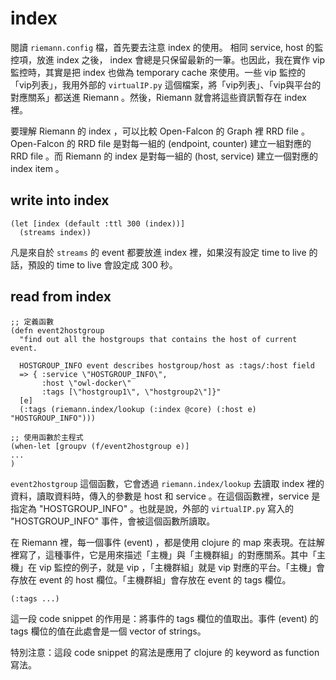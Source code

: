 # index

閱讀 `riemann.config` 檔，首先要去注意 index 的使用。 相同 service, host 的監控項，放進 index 之後， index 會總是只保留最新的一筆。也因此，我在實作 vip 監控時，其實是把 index 也做為 temporary cache 來使用。一些 vip 監控的「vip列表」，我用外部的 `virtualIP.py` 這個檔案，將「vip列表」、「vip與平台的對應關系」都送進 Riemann 。然後，Riemann 就會將這些資訊暫存在 index 裡。

要理解 Riemann 的 index ，可以比較 Open-Falcon 的 Graph 裡 RRD file 。 Open-Falcon 的 RRD file 是對每一組的 (endpoint, counter) 建立一組對應的 RRD file 。而 Riemann 的 index 是對每一組的 (host, service) 建立一個對應的 index item 。

## write into index
```
(let [index (default :ttl 300 (index))]
  (streams index))
```
凡是來自於 `streams` 的 event 都要放進 index 裡，如果沒有設定 time to live 的話，預設的 time to live 會設定成 300 秒。

## read from index
```
;; 定義函數
(defn event2hostgroup
  "find out all the hostgroups that contains the host of current event.

  HOSTGROUP_INFO event describes hostgroup/host as :tags/:host field
  => { :service \"HOSTGROUP_INFO\",
       :host \"owl-docker\"
       :tags [\"hostgroup1\", \"hostgroup2\"]}"
  [e]
  (:tags (riemann.index/lookup (:index @core) (:host e) "HOSTGROUP_INFO")))

;; 使用函數於主程式 
(when-let [groupv (f/event2hostgroup e)]
...
)
```

`event2hostgroup` 這個函數，它會透過 `riemann.index/lookup` 去讀取 index 裡的資料，讀取資料時，傳入的參數是 host 和 service 。在這個函數裡，service 是指定為 "HOSTGROUP_INFO" 。也就是說，外部的 `virtualIP.py` 寫入的 "HOSTGROUP_INFO" 事件，會被這個函數所讀取。

在 Riemann 裡，每一個事件 (event) ，都是使用 clojure 的 map 來表現。在註解裡寫了，這種事件，它是用來描述「主機」與「主機群組」的對應關系。其中「主機」在 vip 監控的例子，就是 vip ，「主機群組」就是 vip 對應的平台。「主機」會存放在 event 的 host 欄位。「主機群組」會存放在 event 的 tags 欄位。

```
(:tags ...)
```
這一段 code snippet 的作用是：將事件的 tags 欄位的值取出。事件 (event) 的 tags 欄位的值在此處會是一個 vector of strings。

特別注意：這段 code snippet 的寫法是應用了 clojure 的 keyword as function 寫法。

